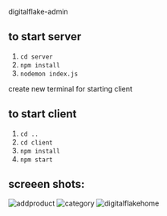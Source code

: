 digitalflake-admin


## to start server 
1. `cd server`
2. `npm install`
3. `nodemon index.js`

create new terminal for starting client 


## to start client 
1. `cd ..`
2. `cd client`
3. `npm install`
4. `npm start`

   
## screeen shots:
![addproduct](https://github.com/Mahadev-Mohite/digiflack/assets/102214914/ebc54989-7376-4b46-9f3f-4f76aa4cae86)
![category](https://github.com/Mahadev-Mohite/digiflack/assets/102214914/311b10c3-93b7-4a07-b9d7-2f43c43ffa3b)
![digitalflakehome](https://github.com/Mahadev-Mohite/digiflack/assets/102214914/e30015c3-6626-410b-8fa5-1a2ea4c4485a)


